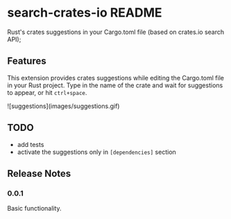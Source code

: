 # search-crates-io README

Rust's crates suggestions in your Cargo.toml file (based on crates.io search API);

## Features

This extension provides crates suggestions while editing the Cargo.toml file in your Rust project.
Type in the name of the crate and wait for suggestions to appear, or hit `ctrl+space`.

\!\[suggestions\]\(images/suggestions.gif\)

## TODO
- add tests
- activate the suggestions only in `[dependencies]` section

## Release Notes

### 0.0.1

Basic functionality.

